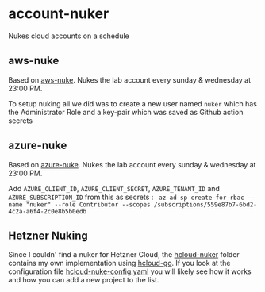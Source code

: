 # account-nuker
Nukes cloud accounts on a schedule

## aws-nuke

Based on [aws-nuke](https://github.com/rebuy-de/aws-nuke). Nukes the lab account every sunday & wednesday at 23:00 PM.

To setup nuking all we did was to create a new user named `nuker` which has the Administrator Role and a key-pair which was saved as Github action secrets

## azure-nuke

Based on [azure-nuke](https://github.com/ekristen/azure-nuke). Nukes the lab account every sunday & wednesday at 23:00 PM.

Add `AZURE_CLIENT_ID`, `AZURE_CLIENT_SECRET`, `AZURE_TENANT_ID` and `AZURE_SUBSCRIPTION_ID` from this as secrets : ` az ad sp create-for-rbac --name "nuker" --role Contributor --scopes /subscriptions/559e87b7-6bd2-4c2a-a6f4-2c0e8b5b0edb`

## Hetzner Nuking

Since I couldn' find a nuker for Hetzner Cloud, the [hcloud-nuker](./hcloud-nuker/) folder contains my own implementation using [hcloud-go](https://github.com/hetznercloud/hcloud-go). If you look at the configuration file [hcloud-nuke-config.yaml](./hcloud-nuke-config.yaml) you will likely see how it works and how you can add a new project to the list.
